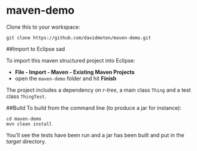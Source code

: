 # maven-demo

Clone this to your workspace:

    git clone https://github.com/davidmoten/maven-demo.git

##Import to Eclipse sad

To import this maven structured project into Eclipse:

* **File - Import - Maven - Existing Maven Projects**
* open the `maven-demo` folder and hit **Finish**

The project includes a dependency on *r-tree*, a main class `Thing` and a test class `ThingTest`.


##Build 
To build from the command line (to produce a jar for instance):

    cd maven-demo
    mvn clean install

You'll see the tests have been run and a jar has been built and put in the *target* directory.

